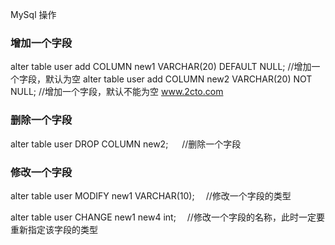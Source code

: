 MySql 操作

### 增加一个字段
alter table user add COLUMN new1 VARCHAR(20) DEFAULT NULL; //增加一个字段，默认为空
alter table user add COLUMN new2 VARCHAR(20) NOT NULL;  //增加一个字段，默认不能为空  www.2cto.com  
 
### 删除一个字段
alter table user DROP COLUMN new2; 　 //删除一个字段
 
### 修改一个字段
alter table user MODIFY new1 VARCHAR(10); 　//修改一个字段的类型
 
alter table user CHANGE new1 new4 int;　 //修改一个字段的名称，此时一定要重新指定该字段的类型